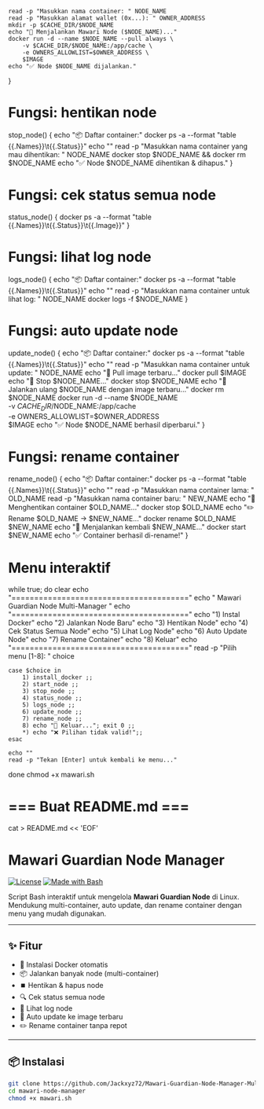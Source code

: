     read -p "Masukkan nama container: " NODE_NAME
    read -p "Masukkan alamat wallet (0x...): " OWNER_ADDRESS
    mkdir -p $CACHE_DIR/$NODE_NAME
    echo "🚀 Menjalankan Mawari Node ($NODE_NAME)..."
    docker run -d --name $NODE_NAME --pull always \
        -v $CACHE_DIR/$NODE_NAME:/app/cache \
        -e OWNERS_ALLOWLIST=$OWNER_ADDRESS \
        $IMAGE
    echo "✅ Node $NODE_NAME dijalankan."
}

# Fungsi: hentikan node
stop_node() {
    echo "📦 Daftar container:"
    docker ps -a --format "table {{.Names}}\t{{.Status}}"
    echo ""
    read -p "Masukkan nama container yang mau dihentikan: " NODE_NAME
    docker stop $NODE_NAME && docker rm $NODE_NAME
    echo "✅ Node $NODE_NAME dihentikan & dihapus."
}

# Fungsi: cek status semua node
status_node() {
    docker ps -a --format "table {{.Names}}\t{{.Status}}\t{{.Image}}"
}

# Fungsi: lihat log node
logs_node() {
    echo "📦 Daftar container:"
    docker ps -a --format "table {{.Names}}\t{{.Status}}"
    echo ""
    read -p "Masukkan nama container untuk lihat log: " NODE_NAME
    docker logs -f $NODE_NAME
}

# Fungsi: auto update node
update_node() {
    echo "📦 Daftar container:"
    docker ps -a --format "table {{.Names}}\t{{.Status}}"
    echo ""
    read -p "Masukkan nama container untuk update: " NODE_NAME
    echo "🔄 Pull image terbaru..."
    docker pull $IMAGE
    echo "🛑 Stop $NODE_NAME..."
    docker stop $NODE_NAME
    echo "🚀 Jalankan ulang $NODE_NAME dengan image terbaru..."
    docker rm $NODE_NAME
    docker run -d --name $NODE_NAME \
        -v $CACHE_DIR/$NODE_NAME:/app/cache \
        -e OWNERS_ALLOWLIST=$OWNER_ADDRESS \
        $IMAGE
    echo "✅ Node $NODE_NAME berhasil diperbarui."
}

# Fungsi: rename container
rename_node() {
    echo "📦 Daftar container:"
    docker ps -a --format "table {{.Names}}\t{{.Status}}"
    echo ""
    read -p "Masukkan nama container lama: " OLD_NAME
    read -p "Masukkan nama container baru: " NEW_NAME
    echo "🛑 Menghentikan container $OLD_NAME..."
    docker stop $OLD_NAME
    echo "✏️ Rename $OLD_NAME → $NEW_NAME..."
    docker rename $OLD_NAME $NEW_NAME
    echo "🚀 Menjalankan kembali $NEW_NAME..."
    docker start $NEW_NAME
    echo "✅ Container berhasil di-rename!"
}

# Menu interaktif
while true; do
    clear
    echo "======================================="
    echo "   Mawari Guardian Node Multi-Manager  "
    echo "======================================="
    echo "1) Instal Docker"
    echo "2) Jalankan Node Baru"
    echo "3) Hentikan Node"
    echo "4) Cek Status Semua Node"
    echo "5) Lihat Log Node"
    echo "6) Auto Update Node"
    echo "7) Rename Container"
    echo "8) Keluar"
    echo "======================================="
    read -p "Pilih menu [1-8]: " choice

    case $choice in
        1) install_docker ;;
        2) start_node ;;
        3) stop_node ;;
        4) status_node ;;
        5) logs_node ;;
        6) update_node ;;
        7) rename_node ;;
        8) echo "👋 Keluar..."; exit 0 ;;
        *) echo "❌ Pilihan tidak valid!";;
    esac

    echo ""
    read -p "Tekan [Enter] untuk kembali ke menu..."
done
chmod +x mawari.sh

# === Buat README.md ===
cat > README.md << 'EOF'
# Mawari Guardian Node Manager

[![License](https://img.shields.io/badge/License-MIT-green.svg)](LICENSE)
[![Made with Bash](https://img.shields.io/badge/Made%20with-Bash-blue.svg)](https://www.gnu.org/software/bash/)

Script Bash interaktif untuk mengelola **Mawari Guardian Node** di Linux.  
Mendukung multi-container, auto update, dan rename container dengan menu yang mudah digunakan.

---

## ✨ Fitur
- 🚀 Instalasi Docker otomatis  
- 📦 Jalankan banyak node (multi-container)  
- ⏹️ Hentikan & hapus node  
- 🔍 Cek status semua node  
- 📜 Lihat log node  
- 🔄 Auto update ke image terbaru  
- ✏️ Rename container tanpa repot  

---

## 📦 Instalasi

```bash
git clone https://github.com/Jackxyz72/Mawari-Guardian-Node-Manager-Multi-Container-Auto-Update-Rename-by-Jackxyz-.git
cd mawari-node-manager
chmod +x mawari.sh

